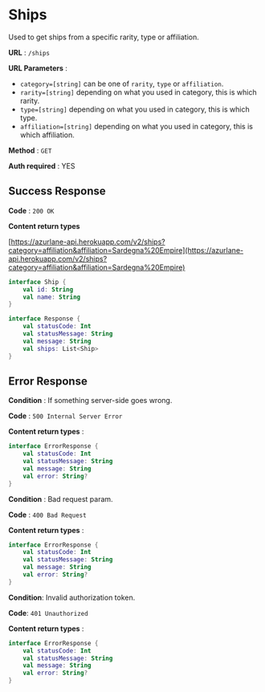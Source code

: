 # Ships

Used to get ships from a specific rarity, type or affiliation.

**URL** : `/ships`

**URL Parameters** :
- `category=[string]` can be one of `rarity`, `type` or `affiliation`.
- `rarity=[string]` depending on what you used in category, this is which rarity.
- `type=[string]` depending on what you used in category, this is which type.
- `affiliation=[string]` depending on what you used in category, this is which affiliation.

**Method** : `GET`

**Auth required** : YES

## Success Response

**Code** : `200 OK`

**Content return types**

[https://azurlane-api.herokuapp.com/v2/ships?category=affiliation&affiliation=Sardegna%20Empire](https://azurlane-api.herokuapp.com/v2/ships?category=affiliation&affiliation=Sardegna%20Empire)
```kotlin
interface Ship {
    val id: String
    val name: String
}

interface Response {
    val statusCode: Int
    val statusMessage: String
    val message: String
    val ships: List<Ship>
}

```

## Error Response

**Condition** : If something server-side goes wrong.

**Code** : `500 Internal Server Error`

**Content return types** :

```kotlin
interface ErrorResponse {
    val statusCode: Int
    val statusMessage: String
    val message: String
    val error: String?
}
```

**Condition** : Bad request param.

**Code** : `400 Bad Request`

**Content return types** :

```kotlin
interface ErrorResponse {
    val statusCode: Int
    val statusMessage: String
    val message: String
    val error: String?
}
```

**Condition**: Invalid authorization token.

**Code**: `401 Unauthorized`

**Content return types** :

```kotlin
interface ErrorResponse {
    val statusCode: Int
    val statusMessage: String
    val message: String
    val error: String?
}
```